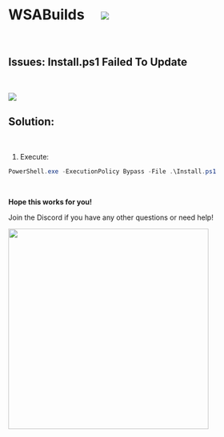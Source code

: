 # WSABuilds &nbsp; &nbsp; <img src="https://img.shields.io/github/downloads/MustardChef/WSABuilds/total?label=Total%20Downloads&style=for-the-badge"/> &nbsp; 

&nbsp;
&nbsp;

## Issues: Install.ps1 Failed To Update

&nbsp;
&nbsp;

<img src="https://github.com/MustardChef/WSABuilds/assets/68516357/7dff07f2-fde7-40b8-946c-d63ea18b2f99"/>

## Solution: 

&nbsp;

1. Execute:
```powershell
PowerShell.exe -ExecutionPolicy Bypass -File .\Install.ps1
```
&nbsp;

**Hope this works for you!**

Join the Discord if you have any other questions or need help!

[<img src="https://invidget.switchblade.xyz/2thee7zzHZ" style="width: 400px;"/>](https://discord.gg/2thee7zzHZ)
